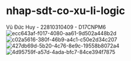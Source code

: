 # nhap-sdt-co-xu-li-logic
Vũ Đức Huy - 22810310409 - D17CNPM6
![ecc643af-f017-4080-aa61-9d502a448b2d](https://github.com/user-attachments/assets/a8d070d1-d4c0-4fd4-9ce5-910b8a5048cb)
![c02a5616-380f-46b9-a4c1-c50e2d34c207](https://github.com/user-attachments/assets/f79067cf-18ee-4250-b425-53f12fc4e7c2)
![427db69d-5b20-4c76-8e9c-19558b8072a4](https://github.com/user-attachments/assets/12140d27-f784-4faa-beac-674dbc512e7d)
![4d95759f-a57d-4ada-bfc7-84ce394f7875](https://github.com/user-attachments/assets/6eaa0caf-c131-4bab-803d-66faf0e7d7b7)

